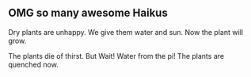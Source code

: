 ## OMG so many awesome Haikus


Dry plants are unhappy.
We give them water and sun.
Now the plant will grow.

The plants die of thirst.
But Wait! Water from the pi!
The plants are quenched now.
